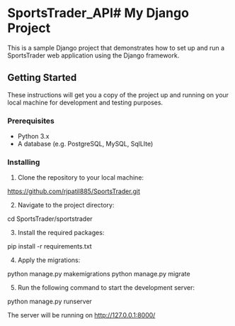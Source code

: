 # SportsTrader_API# My Django Project

This is a sample Django project that demonstrates how to set up and run a SportsTrader web application using the Django framework.

## Getting Started

These instructions will get you a copy of the project up and running on your local machine for development and testing purposes.

### Prerequisites

- Python 3.x
- A database (e.g. PostgreSQL, MySQL, SqlLIte)

### Installing

1. Clone the repository to your local machine:

https://github.com/rjpatil885/SportsTrader.git

2. Navigate to the project directory:

cd SportsTrader/sportstrader

3. Install the required packages:

pip install -r requirements.txt

4. Apply the migrations:

python manage.py makemigrations
python manage.py migrate

5. Run the following command to start the development server:

python manage.py runserver

The server will be running on http://127.0.0.1:8000/
